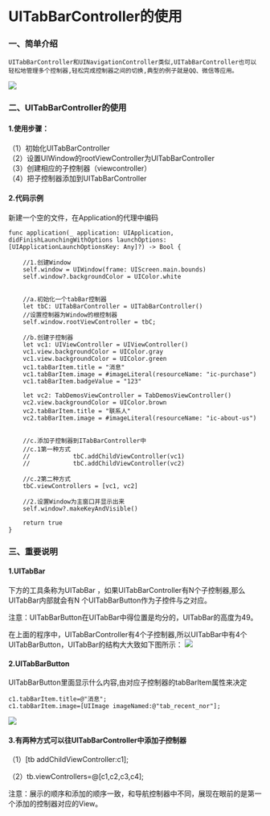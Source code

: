 
# UITabBarController的使用  


### 一、简单介绍    
    UITabBarController和UINavigationController类似,UITabBarController也可以轻松地管理多个控制器,轻松完成控制器之间的切换,典型的例子就是QQ、微信等应⽤。  
![](http://image.bgenius.cn/jinfei/github/IOSDemos/072227041775001.png)  

### 二、UITabBarController的使用   
#### 1.使用步骤：  

（1）初始化UITabBarController  
（2）设置UIWindow的rootViewController为UITabBarController  
（3）创建相应的子控制器（viewcontroller）  
（4）把子控制器添加到UITabBarController  

#### 2.代码示例  

新建一个空的文件，在Application的代理中编码  

    func application(_ application: UIApplication, didFinishLaunchingWithOptions launchOptions: [UIApplicationLaunchOptionsKey: Any]?) -> Bool {
        
        //1.创建Window
        self.window = UIWindow(frame: UIScreen.main.bounds)
        self.window?.backgroundColor = UIColor.white
        
        
        //a.初始化一个tabBar控制器
        let tbC: UITabBarController = UITabBarController()
        //设置控制器为Window的根控制器
        self.window.rootViewController = tbC;
    
        //b.创建子控制器
        let vc1: UIViewController = UIViewController()
        vc1.view.backgroundColor = UIColor.gray
        vc1.view.backgroundColor = UIColor.green
        vc1.tabBarItem.title = "消息"
        vc1.tabBarItem.image = #imageLiteral(resourceName: "ic-purchase")
        vc1.tabBarItem.badgeValue = "123"
        
        let vc2: TabDemosViewController = TabDemosViewController()
        vc2.view.backgroundColor = UIColor.brown
        vc2.tabBarItem.title = "联系人"
        vc2.tabBarItem.image = #imageLiteral(resourceName: "ic-about-us")
        
        
        //c.添加子控制器到ITabBarController中
        //c.1第一种方式
        //            tbC.addChildViewController(vc1)
        //            tbC.addChildViewController(vc2)
        
        //c.2第二种方式
        tbC.viewControllers = [vc1, vc2]
        
        //2.设置Window为主窗口并显示出来
        self.window?.makeKeyAndVisible()

        return true
    }

### 三、重要说明

#### 1.UITabBar 

下方的工具条称为UITabBar ，如果UITabBarController有N个子控制器,那么UITabBar内部就会有N 个UITabBarButton作为子控件与之对应。

注意：UITabBarButton在UITabBar中得位置是均分的，UITabBar的高度为49。

在上面的程序中，UITabBarController有4个子控制器,所以UITabBar中有4个UITabBarButton，UITabBar的结构⼤大致如下图所示：
![](http://image.bgenius.cn/jinfei/github/IOSDemos/072236159742491.png)  

#### 2.UITabBarButton 

UITabBarButton⾥面显⽰什么内容,由对应子控制器的tabBarItem属性来决定  

    c1.tabBarItem.title=@"消息";  
    c1.tabBarItem.image=[UIImage imageNamed:@"tab_recent_nor"];  
![](http://image.bgenius.cn/jinfei/github/IOSDemos/072238405999340.png)   

#### 3.有两种方式可以往UITabBarController中添加子控制器   

（1）[tb addChildViewController:c1];  

（2）tb.viewControllers=@[c1,c2,c3,c4];  

注意：展示的顺序和添加的顺序一致，和导航控制器中不同，展现在眼前的是第一个添加的控制器对应的View。  









